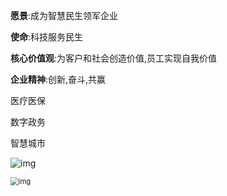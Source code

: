 **愿景**:成为智慧民生领军企业

**使命**:科技服务民生

**核心价值观**:为客户和社会创造价值,员工实现自我价值

**企业精神**:创新,奋斗,共赢

医疗医保

数字政务

智慧城市

![img](https://www.yinhai.com/psp/resource/yhsite/YHSITE/site-v2/image/businessculture/businessculture.png)









<img src="https://www.yinhai.com/psp/resource/yhsite/YHSITE/site-v2/image/newaboutus/core-competence-2024.png" alt="img" style="zoom: 80%;" />







